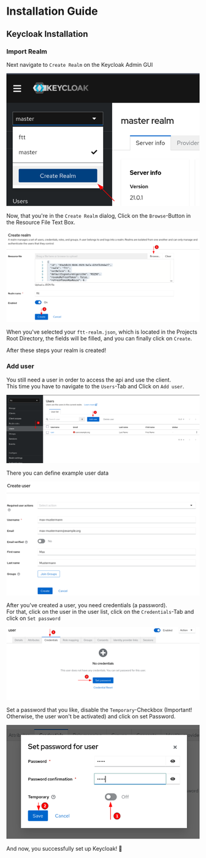 # Installation Guide

## Keycloak Installation
### Import Realm
Next navigate to `Create Realm` on the Keycloak Admin GUI

![img.png](.assets/create-realm-button.png)

Now, that you're in the `Create Realm` dialog, Click on the `Browse`-Button in the Resource File Text Box.

![img.png](.assets/create-realm-import.png)

When you've selected your `ftt-realm.json`, which is located in the Projects Root Directory, the fields will be filled,
and you can finally click on `Create`.

After these steps your realm is created! 

### Add user
You still need a user in order to access the api and use the client.  
This time you have to navigate to the `Users`-Tab and Click on `Add user`.

![img.png](.assets/users-dialog.png)

There you can define example user data

![img.png](.assets/user-creation.png)

After you've created a user, you need credentials (a password).  
For that, click on the user in the user list, click on the `Credentials`-Tab and click on `Set password`

![img.png](.assets/user-credentials-tab.png)

Set a password that you like, disable the `Temporary`-Checkbox (Important! Otherwise, the user won't be activated)
and click on set Password.

![img.png](.assets/user-credentials-set-password.png)

And now, you successfully set up Keycloak! 🎉




